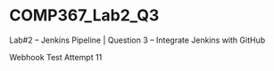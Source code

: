 # COMP367_Lab2_Q3
Lab#2 – Jenkins Pipeline | Question 3 – Integrate Jenkins with GitHub

Webhook Test Attempt 11
